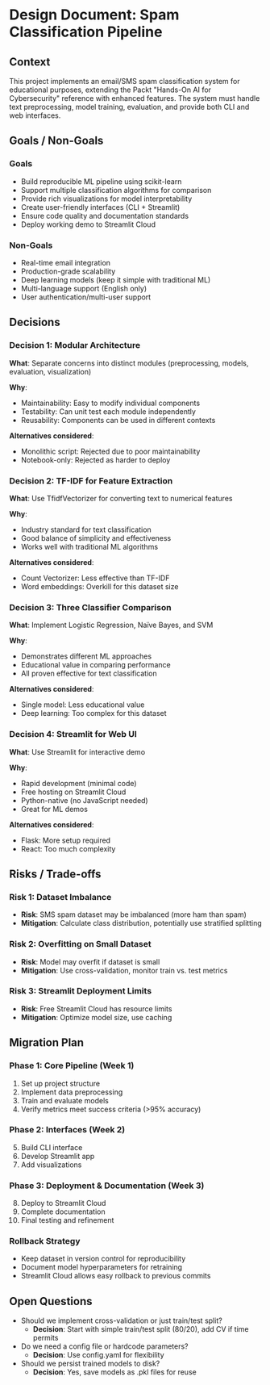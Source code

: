 # Design Document: Spam Classification Pipeline

## Context
This project implements an email/SMS spam classification system for educational purposes, extending the Packt "Hands-On AI for Cybersecurity" reference with enhanced features. The system must handle text preprocessing, model training, evaluation, and provide both CLI and web interfaces.

## Goals / Non-Goals

### Goals
- Build reproducible ML pipeline using scikit-learn
- Support multiple classification algorithms for comparison
- Provide rich visualizations for model interpretability
- Create user-friendly interfaces (CLI + Streamlit)
- Ensure code quality and documentation standards
- Deploy working demo to Streamlit Cloud

### Non-Goals
- Real-time email integration
- Production-grade scalability
- Deep learning models (keep it simple with traditional ML)
- Multi-language support (English only)
- User authentication/multi-user support

## Decisions

### Decision 1: Modular Architecture
**What**: Separate concerns into distinct modules (preprocessing, models, evaluation, visualization)

**Why**: 
- Maintainability: Easy to modify individual components
- Testability: Can unit test each module independently
- Reusability: Components can be used in different contexts

**Alternatives considered**:
- Monolithic script: Rejected due to poor maintainability
- Notebook-only: Rejected as harder to deploy

### Decision 2: TF-IDF for Feature Extraction
**What**: Use TfidfVectorizer for converting text to numerical features

**Why**:
- Industry standard for text classification
- Good balance of simplicity and effectiveness
- Works well with traditional ML algorithms

**Alternatives considered**:
- Count Vectorizer: Less effective than TF-IDF
- Word embeddings: Overkill for this dataset size

### Decision 3: Three Classifier Comparison
**What**: Implement Logistic Regression, Naïve Bayes, and SVM

**Why**:
- Demonstrates different ML approaches
- Educational value in comparing performance
- All proven effective for text classification

**Alternatives considered**:
- Single model: Less educational value
- Deep learning: Too complex for this dataset

### Decision 4: Streamlit for Web UI
**What**: Use Streamlit for interactive demo

**Why**:
- Rapid development (minimal code)
- Free hosting on Streamlit Cloud
- Python-native (no JavaScript needed)
- Great for ML demos

**Alternatives considered**:
- Flask: More setup required
- React: Too much complexity

## Risks / Trade-offs

### Risk 1: Dataset Imbalance
- **Risk**: SMS spam dataset may be imbalanced (more ham than spam)
- **Mitigation**: Calculate class distribution, potentially use stratified splitting

### Risk 2: Overfitting on Small Dataset
- **Risk**: Model may overfit if dataset is small
- **Mitigation**: Use cross-validation, monitor train vs. test metrics

### Risk 3: Streamlit Deployment Limits
- **Risk**: Free Streamlit Cloud has resource limits
- **Mitigation**: Optimize model size, use caching

## Migration Plan

### Phase 1: Core Pipeline (Week 1)
1. Set up project structure
2. Implement data preprocessing
3. Train and evaluate models
4. Verify metrics meet success criteria (>95% accuracy)

### Phase 2: Interfaces (Week 2)
5. Build CLI interface
6. Develop Streamlit app
7. Add visualizations

### Phase 3: Deployment & Documentation (Week 3)
8. Deploy to Streamlit Cloud
9. Complete documentation
10. Final testing and refinement

### Rollback Strategy
- Keep dataset in version control for reproducibility
- Document model hyperparameters for retraining
- Streamlit Cloud allows easy rollback to previous commits

## Open Questions
- Should we implement cross-validation or just train/test split?
  - **Decision**: Start with simple train/test split (80/20), add CV if time permits
- Do we need a config file or hardcode parameters?
  - **Decision**: Use config.yaml for flexibility
- Should we persist trained models to disk?
  - **Decision**: Yes, save models as .pkl files for reuse
